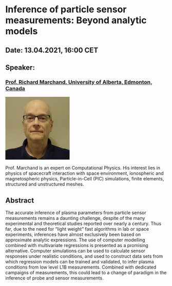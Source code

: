 # Inference of particle sensor measurements: Beyond analytic models

## Date: 13.04.2021, 16:00 CET

## Speaker: 
### [Prof. Richard Marchand, University of Alberta, Edmonton, Canada](https://sites.ualberta.ca/~rmarchan/) 

![richard-marchand](assets/images/richard.png)

Prof. Marchand is an expert on Computational Physics. His interest lies in physics of spacecraft interaction with space environment, ionospheric and magnetospheric physics, Particle-in-Cell (PIC) simulations, finite elements, structured and unstructured meshes.

## Abstract
The accurate inference of plasma parameters from particle sensor measurements remains a daunting challenge, despite of the many experimental and theoretical studies reported over nearly a century. Thus far, due to the need for “light weight” fast algorithms in lab or space experiments, inferences have almost exclusively been based on approximate analytic expressions. The use of computer modelling combined with multivariate regressions is presented as a promising alternative. Computer simulations can be used to calculate sensor responses under realistic conditions, and used to construct data sets from which regression models can be trained and validated, to infer plasma conditions from low level L1B measurements. Combined with dedicated campaigns of measurements, this could lead to a change of paradigm in the inference of probe and sensor measurements.
